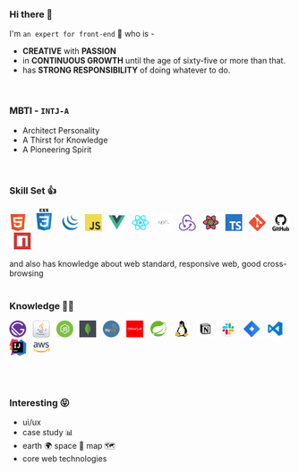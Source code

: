 ### Hi there 👋
I'm `an expert for front-end` 🥸  who is - 
- **CREATIVE** with **PASSION**
- in **CONTINUOUS GROWTH** until the age of sixty-five or more than that.  
- has **STRONG RESPONSIBILITY** of doing whatever to do.
<br/>

### MBTI - `INTJ-A`
- Architect Personality
- A Thirst for Knowledge
- A Pioneering Spirit
<br/>

### Skill Set 👍

<img alt="html5_icon" src="./assets/imgs/html5.png" width="30"> &nbsp;
<img alt="css_icon" src="./assets/imgs/css3.png" width="40"> &nbsp;
<img alt="jQuery_icon" src="./assets/imgs/jquery.png" width="30"> &nbsp;
<img alt="js_icon" src="./assets/imgs/javascript.png" width="30"> &nbsp;
<img alt="js_icon" src="./assets/imgs/vue.webp" width="30"> &nbsp;
<img alt="react_icon" src="./assets/imgs/react.webp" width="30"> &nbsp;
<img alt="nextjs_icon" src="./assets/imgs/nextjs.png" width="30"> &nbsp;
<img alt="redux_icon" src="./assets/imgs/redux.webp" width="30"> &nbsp; 
<img alt="react_query" src="./assets/imgs/ReactQuery.png" width="30"> &nbsp; 
<img alt="ts_icon" src="./assets/imgs/typescript.png" width="30"> &nbsp;
<img alt="git_icon" src="./assets/imgs/git.png" width="30"> &nbsp;
<img alt="github_icon" src="./assets/imgs/github.webp" width="30"> &nbsp;
<img alt="npm_icon" src="./assets/imgs/npm.png" width="30"> &nbsp;  

and also has knowledge about web standard, responsive web, good cross-browsing  
<br/>

### Knowledge 😶‍🌫️
<img alt="gatsby_icon" src="./assets/imgs/Gatsby_Logo.png" width="30"> &nbsp;
<img alt="java_icon" src="./assets/imgs/java.png" width="30"> &nbsp;
<img alt="nodejs_icon" src="./assets/imgs/node_js_logo.png" width="30"> &nbsp;
<img alt="mongo_icon" src="./assets/imgs/mongodb.png" width="30"> &nbsp;
<img alt="mysql_icon" src="./assets/imgs/mysql.png" width="30"> &nbsp;
<img alt="oracle_icon" src="./assets/imgs/oracle.png" width="30"> &nbsp;
<img alt="spring_icon" src="./assets/imgs/spring.png" width="30"> &nbsp;
<img alt="linux_icon" src="./assets/imgs/linux.png" width="30"> &nbsp;
<img alt="notion_icon" src="./assets/imgs/notion.webp" width="30"> &nbsp;
<img alt="slack_icon" src="./assets/imgs/slack.jpeg" width="30"> &nbsp;
<img alt="jira_icon" src="./assets/imgs/jira.webp" width="30"> &nbsp;
<img alt="vscode_icon" src="./assets/imgs/vscode.png" width="30"> &nbsp;
<img alt="intelliJ_icon" src="./assets/imgs/intelliJ.jpeg" width="30"> &nbsp;
<img alt="aws_icon" src="./assets/imgs/aws.webp" width="30"> &nbsp;  

<br/>  
<br/>

### Interesting 😝
- ui/ux
- case study 📊
- earth 🌍 space 👾 map 🗺️
- core web technologies

<br/>



<!--
**wendyPop/wendyPop** is a ✨ _special_ ✨ repository because its `README.md` (this file) appears on your GitHub profile.

Here are some ideas to get you started:

- 🌱 I’m currently learning ...
- 👯 I’m looking to collaborate on ...
- 🤔 I’m looking for help with ...
- ⚡ Fun fact: ...

- mobility 🚥 all around the world
- MSA
- swaggerAPI
- figma / zeplin
- sass
- yarn
- JSP
- lint


### issue. what my concern today 🤔
- I want some evidence for what I've been doing at work and other. what should I do ? toy project ? blog ? sns ? youtube ? 
- that's so different how good showing my possibility and potential.... try it.
- I've been studying english. again & again. in the future I want to write a blog in english for World-Wide front-end developer



-->
